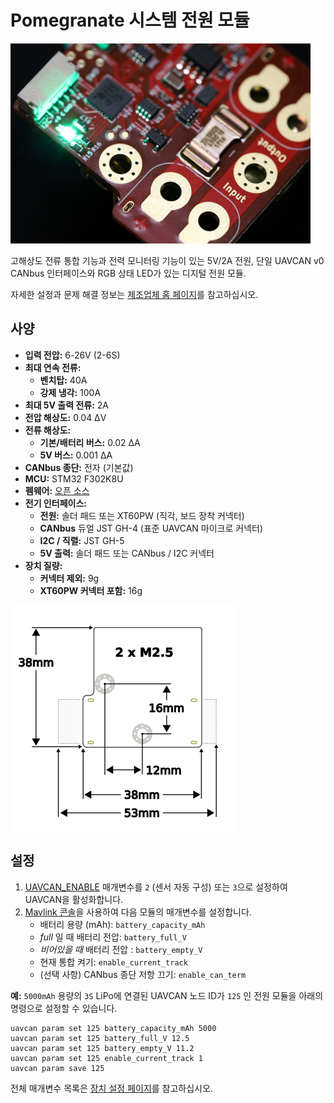 # Pomegranate 시스템 전원 모듈

![모듈 이미지](../../assets/hardware/power_module/pomegranate_systems_pm/main_image.jpg)

고해상도 전류 통합 기능과 전력 모니터링 기능이 있는 5V/2A 전원, 단일 UAVCAN v0 CANbus 인터페이스와 RGB 상태 LED가 있는 디지털 전원 모듈.

자세한 설정과 문제 해결 정보는 [제조업체 홈 페이지](https://p-systems.io/product/power_module)를 참고하십시오.

## 사양

 - **입력 전압:** 6-26V \(2-6S\)
 - **최대 연속 전류:**
   - **벤치탑:** 40A
   - **강제 냉각:** 100A
 - **최대 5V 출력 전류:** 2A
 - **전압 해상도:** 0.04 ΔV
 - **전류 해상도:**
   - **기본/배터리 버스:** 0.02 ΔA
   - **5V 버스:** 0.001 ΔA
 - **CANbus 종단:** 전자 (기본값)
 - **MCU:** STM32 F302K8U
 - **펨웨어:** [오픈 소스](https://bitbucket.org/p-systems/firmware/)
 - **전기 인터페이스:**
   - **전원:** 솔더 패드 또는 XT60PW (직각, 보드 장착 커넥터)
   - **CANbus** 듀얼 JST GH-4 (표준 UAVCAN 마이크로 커넥터)
   - **I2C / 직렬:** JST GH-5
   - **5V 출력:** 솔더 패드 또는 CANbus / I2C 커넥터
 - **장치 질량:**
   - **커넥터 제외:** 9g
   - **XT60PW 커넥터 포함:** 16g


 ![크기](../../assets/hardware/power_module/pomegranate_systems_pm/mechanical.png)

## 설정

 1. [UAVCAN_ENABLE](../advanced_config/parameter_reference.md#UAVCAN_ENABLE) 매개변수를 `2` (센서 자동 구성) 또는 `3`으로 설정하여 UAVCAN을 활성화합니다.
 2. [Mavlink 콘솔](https://docs.qgroundcontrol.com/en/analyze_view/mavlink_console.html)을 사용하여 다음 모듈의 매개변수를 설정합니다.
    * 배터리 용량 (mAh): `battery_capacity_mAh`
    * *full* 일 때 배터리 전압: `battery_full_V`
    * *비어있을 때* 배터리 전압 : `battery_empty_V`
    * 현재 통합 켜기: `enable_current_track`
    * (선택 사항) CANbus 종단 저항 끄기: `enable_can_term`

**예:** `5000mAh` 용량의 `3S` LiPo에 연결된 UAVCAN 노드 ID가 `125` 인 전원 모듈을 아래의 명령으로 설정할 수 있습니다.

```
uavcan param set 125 battery_capacity_mAh 5000
uavcan param set 125 battery_full_V 12.5
uavcan param set 125 battery_empty_V 11.2
uavcan param set 125 enable_current_track 1
uavcan param save 125
```

전체 매개변수 목록은 [장치 설정 페이지](https://p-systems.io/product/power_module/configuration)를 참고하십시오.
